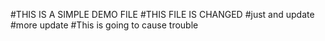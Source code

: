 #THIS IS A SIMPLE DEMO FILE
#THIS FILE IS CHANGED 
#just and update
#more update
#This is going to cause trouble 
